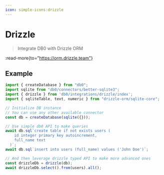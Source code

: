 ```yaml
---
icon: simple-icons:drizzle
---
```


# Drizzle

> Integrate DB0 with Drizzle ORM

:read-more{to="https://orm.drizzle.team"}

## Example

```ts [index.ts]
import { createDatabase } from "db0";
import sqlite from "db0/connectors/better-sqlite3";
import { drizzle } from 'db0/integrations/drizzle/index';
import { sqliteTable, text, numeric } from "drizzle-orm/sqlite-core";

// Initialize DB instance
// You can use any other available connector
const db = createDatabase(sqlite({}));

// Use simple db0 API to make queries
await db.sql`create table if not exists users (
    id integer primary key autoincrement,
    full_name text
  )`;
await db.sql`insert into users (full_name) values ('John Doe')`;

// And then leverage drizzle typed API to make more advanced ones
const drizzleDb = drizzle(db);
await drizzleDb.select().from(users).all();
```
